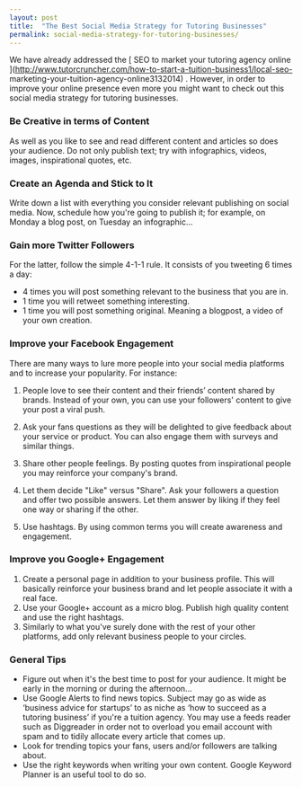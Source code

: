 ```yaml
---
layout: post
title:  "The Best Social Media Strategy for Tutoring Businesses"
permalink: social-media-strategy-for-tutoring-businesses/
---
```

We have already addressed the [ SEO to market your tutoring agency online
](http://www.tutorcruncher.com/how-to-start-a-tuition-business1/local-seo-
marketing-your-tuition-agency-online3132014) . However, in order to improve
your online presence even more you might want to check out this social media
strategy for tutoring businesses. 

### Be Creative in terms of Content

As
well as you like to see and read different content and articles so does your
audience. Do not only publish text; try with infographics, videos, images,
inspirational quotes, etc. 

### Create an Agenda and Stick to It

Write down a
list with everything you consider relevant publishing on social media. Now,
schedule how you're going to publish it; for example, on Monday a blog post,
on Tuesday an infographic... 

### Gain more Twitter Followers

For the latter,
follow the simple 4-1-1 rule. It consists of you tweeting 6 times a day:

* 4 times you will post something relevant to the business that you are in. 
* 1 time you will retweet something interesting. 
* 1 time you will post something original. Meaning a blogpost, a video of your own creation. 

### Improve your Facebook Engagement

There are many ways to lure more people into your social media platforms and to increase your popularity. For instance: 

1. People love to see their content and their friends’ content shared by brands. Instead of your own, you can use your followers' content to give your post a viral push. 

2. Ask your fans questions as they will be delighted to give feedback about your service or product. You can also engage them with surveys and similar things. 

3. Share other people feelings. By posting quotes from inspirational people you may reinforce your company's brand. 

4. Let them decide "Like" versus "Share". Ask your followers a question and offer two possible answers. Let them answer by liking if they feel one way or sharing if the other. 

5. Use hashtags. By using common terms you will create awareness and engagement. 

### Improve you Google+ Engagement

1. Create a personal page in addition to your business profile. This will basically reinforce your business brand and let people associate it with a real face. 
2. Use your Google+ account as a micro blog. Publish high quality content and use the right hashtags. 
3. Similarly to what you've surely done with the rest of your other platforms, add only relevant business people to your circles. 

### General Tips

* Figure out when it's the best time to post for your audience. It might be early in the morning or during the afternoon... 
* Use Google Alerts to find news topics. Subject may go as wide as ‘business advice for startups’ to as niche as ‘how to succeed as a tutoring business’ if you're a tuition agency. You may use a feeds reader such as Diggreader in order not to overload you email account with spam and to tidily allocate every article that comes up. 
* Look for trending topics your fans, users and/or followers are talking about. 
* Use the right keywords when writing your own content. Google Keyword Planner is an useful tool to do so.
